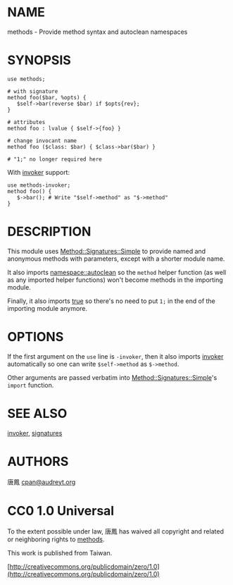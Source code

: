 # NAME

methods - Provide method syntax and autoclean namespaces

# SYNOPSIS

    use methods;

    # with signature
    method foo($bar, %opts) {
       $self->bar(reverse $bar) if $opts{rev};
    }

    # attributes
    method foo : lvalue { $self->{foo} }

    # change invocant name
    method foo ($class: $bar) { $class->bar($bar) }

    # "1;" no longer required here

With [invoker](http://search.cpan.org/perldoc?invoker) support:

    use methods-invoker;
    method foo() {
       $->bar(); # Write "$self->method" as "$->method"
    }

# DESCRIPTION

This module uses [Method::Signatures::Simple](http://search.cpan.org/perldoc?Method::Signatures::Simple) to provide named and
anonymous methods with parameters, except with a shorter module name.

It also imports [namespace::autoclean](http://search.cpan.org/perldoc?namespace::autoclean) so the `method` helper function
(as well as any imported helper functions) won't become methods in the
importing module.

Finally, it also imports [true](http://search.cpan.org/perldoc?true) so there's no need to put `1;` in the
end of the importing module anymore.

# OPTIONS

If the first argument on the `use` line is `-invoker`, then it also
imports [invoker](http://search.cpan.org/perldoc?invoker) automatically so one can write `$self->method` 
as `$->method`.

Other arguments are passed verbatim into [Method::Signatures::Simple](http://search.cpan.org/perldoc?Method::Signatures::Simple)'s
`import` function.

# SEE ALSO

[invoker](http://search.cpan.org/perldoc?invoker), [signatures](http://search.cpan.org/perldoc?signatures)

# AUTHORS

唐鳳 <cpan@audreyt.org>

# CC0 1.0 Universal

To the extent possible under law, 唐鳳 has waived all copyright and related
or neighboring rights to [methods](http://search.cpan.org/perldoc?methods).

This work is published from Taiwan.

[http://creativecommons.org/publicdomain/zero/1.0](http://creativecommons.org/publicdomain/zero/1.0)